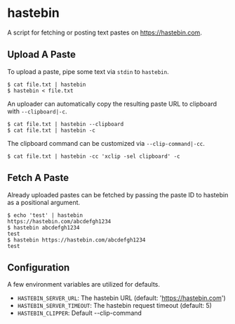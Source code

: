 hastebin
=======

A script for fetching or posting text pastes on https://hastebin.com.

## Upload A Paste

To upload a paste, pipe some text via `stdin` to `hastebin`.

    $ cat file.txt | hastebin
    $ hastebin < file.txt

An uploader can automatically copy the resulting paste URL to clipboard with `--clipboard|-c`.

    $ cat file.txt | hastebin --clipboard
    $ cat file.txt | hastebin -c

The clipboard command can be customized via `--clip-command|-cc`.

    $ cat file.txt | hastebin -cc 'xclip -sel clipboard' -c

## Fetch A Paste

Already uploaded pastes can be fetched by passing the paste ID to hastebin as a positional argument.

    $ echo 'test' | hastebin
    https://hastebin.com/abcdefgh1234
    $ hastebin abcdefgh1234
    test
    $ hastebin https://hastebin.com/abcdefgh1234
    test

## Configuration

A few environment variables are utilized for defaults.

* `HASTEBIN_SERVER_URL`: The hastebin URL (default: 'https://hastebin.com')
* `HASTEBIN_SERVER_TIMEOUT`: The hastebin request timeout (default: 5)
* `HASTEBIN_CLIPPER`: Default --clip-command